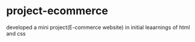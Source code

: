 # project-ecommerce
developed a mini project(E-commerce website) in initial leaarnings of html and css
